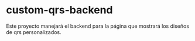 # custom-qrs-backend
Este proyecto manejará el backend para la página que mostrará los diseños de qrs personalizados.
